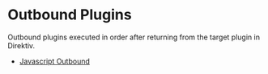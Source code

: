 # Outbound Plugins

Outbound plugins executed in order after returning from the target plugin in Direktiv.

- [Javascript Outbound](js.md)
